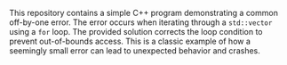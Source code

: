 This repository contains a simple C++ program demonstrating a common off-by-one error.  The error occurs when iterating through a `std::vector` using a `for` loop.  The provided solution corrects the loop condition to prevent out-of-bounds access. This is a classic example of how a seemingly small error can lead to unexpected behavior and crashes.